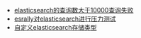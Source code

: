 * [elasticsearch的查询数大于10000查询失败](elasticsearch/elasticsearch的查询数大于10000查询失败.md)
* [esrally对elasticsearch进行压力测试](elasticsearch/esrally对elasticsearch进行压力测试.md)
* [自定义elasticsearch存储类型](elasticsearch/自定义elasticsearch存储类型.md)
